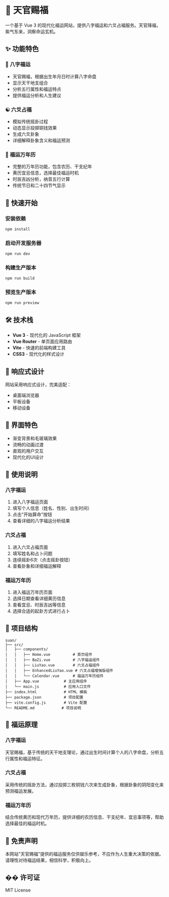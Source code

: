 # 🏮 天官赐福

一个基于 Vue 3 的现代化福运网站，提供八字福运和六爻占福服务。天官降福，紫气东来，洞察命运玄机。

## ✨ 功能特色

### 🎯 八字福运
- 天官赐福，根据出生年月日时计算八字命盘
- 显示天干地支组合
- 分析五行属性和福运特点
- 提供福运分析和人生建议

### ☯️ 六爻占福
- 模拟传统摇卦过程
- 动态显示投掷铜钱效果
- 生成六爻卦象
- 详细解释卦象含义和福运预测

### 📅 福运万年历
- 完整的万年历功能，包含农历、干支纪年
- 黄历宜忌信息，选择最佳福运时机
- 时辰吉凶分析，纳音五行计算
- 传统节日和二十四节气显示

## 🚀 快速开始

### 安装依赖
```bash
npm install
```

### 启动开发服务器
```bash
npm run dev
```

### 构建生产版本
```bash
npm run build
```

### 预览生产版本
```bash
npm run preview
```

## 🛠️ 技术栈

- **Vue 3** - 现代化的 JavaScript 框架
- **Vue Router** - 单页面应用路由
- **Vite** - 快速的前端构建工具
- **CSS3** - 现代化的样式设计

## 📱 响应式设计

网站采用响应式设计，完美适配：
- 桌面端浏览器
- 平板设备
- 移动设备

## 🎨 界面特色

- 渐变背景和毛玻璃效果
- 流畅的动画过渡
- 直观的用户交互
- 现代化的UI设计

## 📖 使用说明

### 八字福运
1. 进入八字福运页面
2. 填写个人信息（姓名、性别、出生时间）
3. 点击"开始算命"按钮
4. 查看详细的八字福运分析结果

### 六爻占福
1. 进入六爻占福页面
2. 填写姓名和占卜问题
3. 连续摇卦6次（点击摇卦按钮）
4. 查看卦象和详细福运解释

### 福运万年历
1. 进入福运万年历页面
2. 选择日期查看详细黄历信息
3. 查看宜忌、时辰吉凶等信息
4. 选择合适的起卦方式进行占卜

## 🔧 项目结构

```
suan/
├── src/
│   ├── components/
│   │   ├── Home.vue          # 首页组件
│   │   ├── BaZi.vue          # 八字福运组件
│   │   ├── LiuYao.vue        # 六爻占福组件
│   │   ├── EnhancedLiuYao.vue # 六爻占福增强版组件
│   │   └── Calendar.vue      # 福运万年历组件
│   ├── App.vue           # 主应用组件
│   └── main.js           # 应用入口文件
├── index.html            # HTML 模板
├── package.json          # 项目配置
├── vite.config.js        # Vite 配置
└── README.md            # 项目说明
```

## 🎯 福运原理

### 八字福运
天官赐福，基于传统的天干地支理论，通过出生时间计算个人的八字命盘，分析五行属性和福运特征。

### 六爻占福
采用传统的摇卦方法，通过投掷三枚铜钱六次来生成卦象，根据卦象的阴阳变化来预测福运发展。

### 福运万年历
结合传统黄历和现代万年历，提供详细的农历信息、干支纪年、宜忌事项等，帮助选择最佳的福运时机。

## 📝 免责声明

本网站"天官赐福"提供的福运服务仅供娱乐参考，不应作为人生重大决策的依据。请理性对待福运结果，相信科学，积极向上。

## �� 许可证

MIT License 